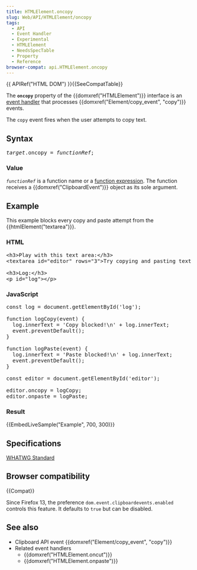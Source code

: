 ```yaml
---
title: HTMLElement.oncopy
slug: Web/API/HTMLElement/oncopy
tags:
  - API
  - Event Handler
  - Experimental
  - HTMLElement
  - NeedsSpecTable
  - Property
  - Reference
browser-compat: api.HTMLElement.oncopy
---
```

<div>{{ APIRef("HTML DOM") }}{{SeeCompatTable}}</div>

<p>The <strong><code>oncopy</code></strong> property of the {{domxref("HTMLElement")}}
  interface is an <a href="/en-US/docs/Web/Events/Event_handlers">event handler</a> that processes
  {{domxref("Element/copy_event", "copy")}} events.</p>

<p>The <code>copy</code> event fires when the user attempts to copy text.</p>

<h2 id="Syntax">Syntax</h2>

<pre
  class="brush: js"><var>target</var>.oncopy = <var>functionRef</var>;</pre>

<h3 id="Value">Value</h3>

<p><code><var>functionRef</var></code> is a function name or a <a
    href="/en-US/docs/Web/JavaScript/Reference/Operators/function">function
    expression</a>. The function receives a {{domxref("ClipboardEvent")}} object as its
  sole argument.</p>

<h2 id="Example">Example</h2>

<p>This example blocks every copy and paste attempt from the {{htmlElement("textarea")}}.
</p>

<h3 id="HTML">HTML</h3>

<pre class="brush: html">&lt;h3&gt;Play with this text area:&lt;/h3&gt;
&lt;textarea id="editor" rows="3"&gt;Try copying and pasting text into this field!&lt;/textarea&gt;

&lt;h3&gt;Log:&lt;/h3&gt;
&lt;p id="log"&gt;&lt;/p&gt;</pre>

<h3 id="JavaScript">JavaScript</h3>

<pre class="brush: js">const log = document.getElementById('log');

function logCopy(event) {
  log.innerText = 'Copy blocked!\n' + log.innerText;
  event.preventDefault();
}

function logPaste(event) {
  log.innerText = 'Paste blocked!\n' + log.innerText;
  event.preventDefault();
}

const editor = document.getElementById('editor');

editor.oncopy = logCopy;
editor.onpaste = logPaste;</pre>

<h3 id="Result">Result</h3>

<p>{{EmbedLiveSample("Example", 700, 300)}}</p>

<h2 id="Specifications">Specifications</h2>

<p><a href="https://html.spec.whatwg.org/multipage/webappapis.html#handler-oncopy">WHATWG
    Standard</a></p>

<h2 id="Browser_compatibility">Browser compatibility</h2>

<p>{{Compat}}</p>

<p>Since Firefox 13, the preference <code>dom.event.clipboardevents.enabled</code>
  controls this feature. It defaults to <code>true</code> but can be disabled.</p>

<h2 id="See_also">See also</h2>

<ul>
  <li>Clipboard API event {{domxref("Element/copy_event", "copy")}}</li>
  <li>Related event handlers
    <ul>
      <li>{{domxref("HTMLElement.oncut")}}</li>
      <li>{{domxref("HTMLElement.onpaste")}}</li>
    </ul>
  </li>
</ul>
